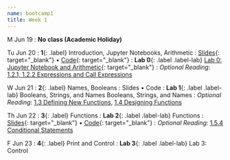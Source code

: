 ```yaml
---
name: bootcamp1
title: Week 1
---
```


M Jun 19
: **No class (Academic Holiday)**

Tu Jun 20
: **1**{: .label} Introduction, Jupyter Notebooks, Arithmetic
  : [Slides](https://docs.google.com/presentation/d/1XJhPVSYLAyDVlMp4mjnOGbTjK_rYWBBsjqc3_IBya7Q/edit?usp=sharing){: target="_blank"} &#8226;  [Code](https://datahub.berkeley.edu/hub/user-redirect/git-pull?repo=https%3A%2F%2Fgithub.com%2Fdata-6-berkeley%2Fsu23-bootcamp&branch=main&urlpath=tree%2Fsu23-bootcamp%2Flecture%2Flec01%2Flec01-example.ipynb){: target="_blank"}
: **Lab 0**{: .label .label-lab} [Lab 0: Jupyter Notebook and Arithmetic](https://datahub.berkeley.edu/hub/user-redirect/git-pull?repo=https%3A%2F%2Fgithub.com%2Fdata-6-berkeley%2Fsu23-rpd&urlpath=tree%2Fsu23-rpd%2Flab%2Flab00%2Flab00-arithmetic.ipynb&branch=main){: target="_blank"}
: *Optional Reading*: [1.2.1, 1.2.2 Expressions and Call Expressions](http://composingprograms.com/pages/12-elements-of-programming.html#names-and-the-environment)

W Jun 21
: **2**{: .label}  Names, Booleans
  : Slides &#8226; Code
: **Lab 1**{: .label .label-lab} Booleans, Strings, and Names
Booleans, Strings, and Names
: *Optional Reading*: [1.3 Defining New Functions](http://composingprograms.com/pages/13-defining-new-functions.html), [1.4 Designing Functions](http://composingprograms.com/pages/14-designing-functions.html)

Th Jun 22
: **3**{: .label}  Functions
: **Lab 2**{: .label .label-lab} Functions
  : [Slides](){: target="_blank"} &#8226; [Code](){: target="_blank"}
: *Optional Reading*: [1.5.4 Conditional Statements](http://composingprograms.com/pages/14-designing-functions.html)

F Jun 23
: **4**{: .label} Print and Control
: **Lab 3**{: .label .label-lab} Lab 3: Control
